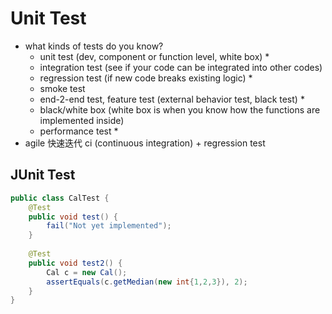 <extoc></extoc>

# Unit Test

- what kinds of tests do you know?
    - unit test (dev, component or function level, white box) *
    - integration test (see if your code can be integrated into other codes)
    - regression test (if new code breaks existing logic) *
    - smoke test
    - end-2-end test, feature test (external behavior test, black test) *
    - black/white box (white box is when you know how the functions are implemented inside)
    - performance test *
- agile 快速迭代 ci (continuous integration) + regression test

## JUnit Test

```java
public class CalTest {
    @Test
    public void test() {
        fail("Not yet implemented");
    }
    
    @Test
    public void test2() {
        Cal c = new Cal();
        assertEquals(c.getMedian(new int{1,2,3}), 2);
    }
}

```